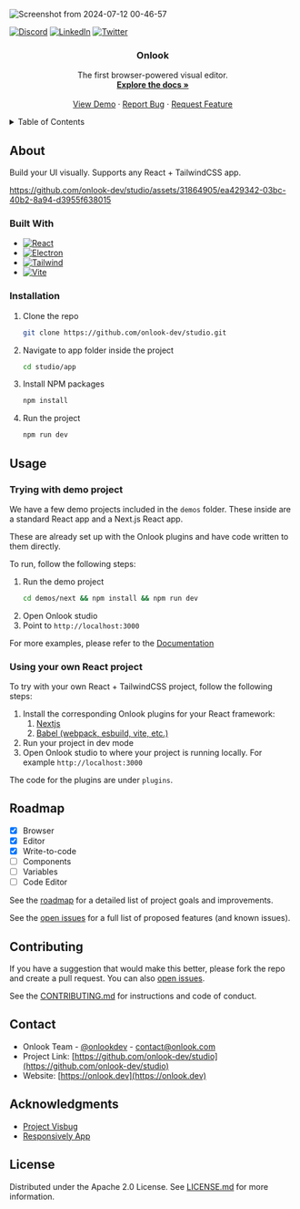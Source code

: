 
<!-- Improved compatibility of back to top link: See: https://github.com/othneildrew/Best-README-Template/pull/73 -->
<a id="readme-top"></a>


<!-- PROJECT SHIELDS -->
<!--
*** I'm using markdown "reference style" links for readability.
*** Reference links are enclosed in brackets [ ] instead of parentheses ( ).
*** See the bottom of this document for the declaration of the reference variables
*** for contributors-url, forks-url, etc. This is an optional, concise syntax you may use.
*** https://www.markdownguide.org/basic-syntax/#reference-style-links
-->
<!-- [![Contributors][contributors-shield]][contributors-url]
[![Forks][forks-shield]][forks-url]
[![Stargazers][stars-shield]][stars-url]
[![Issues][issues-shield]][issues-url]
[![Apache License][license-shield]][license-url] -->

![Screenshot from 2024-07-12 00-46-57](https://github.com/user-attachments/assets/1501ce20-0863-43db-9f4d-0572f4aa9fba)

[![Discord][discord-shield]][discord-url]
[![LinkedIn][linkedin-shield]][linkedin-url]
[![Twitter][twitter-shield]][twitter-url]



<div align="center">
<h3 align="center">Onlook</h3>
  <p align="center">
    The first browser-powered visual editor.
    <br />
    <a href="https://github.com/onlook-dev/studio/wiki"><strong>Explore the docs »</strong></a>
    <br />
    <br />
    <a href="https://youtu.be/RSX_3EaO5eU?feature=shared">View Demo</a>
    ·
    <a href="https://github.com/onlook-dev/studio/issues/new?labels=bug&template=bug-report---.md">Report Bug</a>
    ·
    <a href="https://github.com/onlook-dev/studio/issues/new?labels=enhancement&template=feature-request---.md">Request Feature</a>
  </p>
</div>

<!-- TABLE OF CONTENTS -->
<details>
  <summary>Table of Contents</summary>
  <ol>
    <li> <a href="#about">About</a> </li>
    <li><a href="#installation">Installation</a></li>
    <li><a href="#usage">Usage</a></li>
    <li><a href="#roadmap">Roadmap</a></li>
    <li><a href="#contributing">Contributing</a></li>
    <li><a href="#contact">Contact</a></li>
    <li><a href="#acknowledgments">Acknowledgments</a></li>
    <li><a href="#license">License</a></li>
  </ol>
</details>

## About

Build your UI visually. Supports any React + TailwindCSS app.

https://github.com/onlook-dev/studio/assets/31864905/ea429342-03bc-40b2-8a94-d3955f638015


### Built With
* [![React][React.js]][React-url]
* [![Electron][Electron.js]][Electron-url]
* [![Tailwind][TailwindCSS]][Tailwind-url]
* [![Vite][Vite.js]][Vite-url]


### Installation

1. Clone the repo
   ```sh
   git clone https://github.com/onlook-dev/studio.git
   ```
2. Navigate to app folder inside the project
   ```sh
   cd studio/app
   ```
3. Install NPM packages
   ```sh
   npm install
   ```
4. Run the project
   ```js
   npm run dev
   ```


## Usage

### Trying with demo project

We have a few demo projects included in the `demos` folder. These inside are a standard React app and a Next.js React app. 

These are already set up with the Onlook plugins and have code written to them directly.

To run, follow the following steps:

1. Run the demo project
   ```sh
   cd demos/next && npm install && npm run dev
   ```
2. Open Onlook studio
3. Point to `http://localhost:3000`

For more examples, please refer to the [Documentation](https://docs.onlook.dev)

### Using your own React project

To try with your own React + TailwindCSS project, follow the following steps:

1. Install the corresponding Onlook plugins for your React framework:
     1. [Nextjs](https://www.npmjs.com/package/@onlook/nextjs)
     2. [Babel (webpack, esbuild, vite, etc.)](https://www.npmjs.com/package/@onlook/babel-plugin-react)
2. Run your project in dev mode
3. Open Onlook studio to where your project is running locally. For example `http://localhost:3000`

The code for the plugins are under `plugins`.

## Roadmap

* [X] Browser
* [X] Editor
* [X] Write-to-code
* [ ] Components
* [ ] Variables
* [ ] Code Editor

See the [roadmap](readme/ROADMAP.md) for a detailed list of project goals and improvements.

See the [open issues](https://github.com/onlook-dev/studio/issues) for a full list of proposed features (and known issues).


## Contributing

If you have a suggestion that would make this better, please fork the repo and create a pull request. You can also [open issues](https://github.com/onlook-dev/studio/issues).


See the [CONTRIBUTING.md](readme/CONTRIBUTING.md) for instructions and code of conduct.

## Contact

- Onlook Team - [@onlookdev](https://twitter.com/onlookdev) - contact@onlook.com
- Project Link: [https://github.com/onlook-dev/studio](https://github.com/onlook-dev/studio)
- Website: [https://onlook.dev](https://onlook.dev)

## Acknowledgments

* [Project Visbug](https://github.com/GoogleChromeLabs/ProjectVisBug)
* [Responsively App](https://github.com/responsively-org/responsively-app)

## License

Distributed under the Apache 2.0 License. See [LICENSE.md](LICENSE.md) for more information.


<!-- https://www.markdownguide.org/basic-syntax/#reference-style-links -->
[contributors-shield]: https://img.shields.io/github/contributors/onlook-dev/studio.svg?style=for-the-badge
[contributors-url]: https://github.com/onlook-dev/studio/graphs/contributors

[forks-shield]: https://img.shields.io/github/forks/onlook-dev/studio.svg?style=for-the-badge
[forks-url]: https://github.com/onlook-dev/studio/network/members

[stars-shield]: https://img.shields.io/github/stars/onlook-dev/studio.svg?style=for-the-badge
[stars-url]: https://github.com/onlook-dev/studio/stargazers

[issues-shield]: https://img.shields.io/github/issues/onlook-dev/studio.svg?style=for-the-badge
[issues-url]: https://github.com/onlook-dev/studio/issues

[license-shield]: https://img.shields.io/github/license/onlook-dev/studio.svg?style=for-the-badge
[license-url]: https://github.com/onlook-dev/studio/blob/master/LICENSE.txt

[linkedin-shield]: https://img.shields.io/badge/-LinkedIn-black.svg?logo=linkedin&colorB=555
[linkedin-url]: https://www.linkedin.com/company/onlook-dev

[twitter-shield]: https://img.shields.io/badge/-Twitter-black?logo=x&colorB=555
[twitter-url]: https://x.com/onlookdev

[discord-shield]: https://img.shields.io/badge/-Discord-black?logo=discord&colorB=555
[discord-url]: https://discord.gg/hERDfFZCsH

[React.js]: https://img.shields.io/badge/react-%2320232a.svg?logo=react&logoColor=%2361DAFB
[React-url]: https://reactjs.org/

[TailwindCSS]: https://img.shields.io/badge/tailwindcss-%2338B2AC.svg?logo=tailwind-css&logoColor=white
[Tailwind-url]: https://tailwindcss.com/

[Electron.js]: https://img.shields.io/badge/Electron-191970?logo=Electron&logoColor=white
[Electron-url]: https://www.electronjs.org/

[Vite.js]: https://img.shields.io/badge/vite-%23646CFF.svg?logo=vite&logoColor=white
[Vite-url]: https://vitejs.dev/

[product-screenshot]: readme/assets/brand.png

